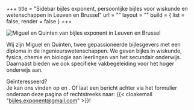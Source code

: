 +++
title = "Sidebar bijles exponent, persoonlijke bijles voor wiskunde en wetenschappen in Leuven en Brussel"
url = ""
layout = ""
build  = { list = false, render = false }
+++

<img loading="lazy" src="/images/IMG_7262.JPG" alt="Miguel en Quinten van bijles exponent in Leuven en Brussel" />

Wij zijn Miguel en Quinten, twee gepassioneerde bijlesgevers met een diploma in de ingenieurswetenschappen. We geven bijles in wiskunde, fysica, chemie en biologie aan leerlingen van het secundair onderwijs. Daarnaast bieden we ook specifieke vakbegeleiding voor het hoger onderwijs aan.

Geïnteresseerd?  
Je kan ons vinden op
<a href="https://www.facebook.com/people/Bijlesbureau-Exponent/61575124484823/?rdid=krWaxdhwk6D7Xnbz&share_url=https%3A%2F%2Fwww.facebook.com%2Fshare%2F1ATMcysiAc%2F" target="_blank">
  <i class="fab fa-facebook fa-lg"></i>
</a>
en
<a href="https://www.instagram.com/bijles_exponent/?igsh=bWc4c3RybnBrZnMz#" target="_blank">
  <i class="fab fa-instagram fa-lg"></i>
</a>.
Of laat een bericht achter via het formulier onderaan deze pagina of rechtstreeks naar: {{< cloakemail "bijles.exponent@gmail.com" >}}!
